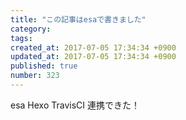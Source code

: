 ```yaml
---
title: "この記事はesaで書きました"
category: 
tags: 
created_at: 2017-07-05 17:34:34 +0900
updated_at: 2017-07-05 17:34:34 +0900
published: true
number: 323
---
```


esa  Hexo  TravisCI
連携できた！
